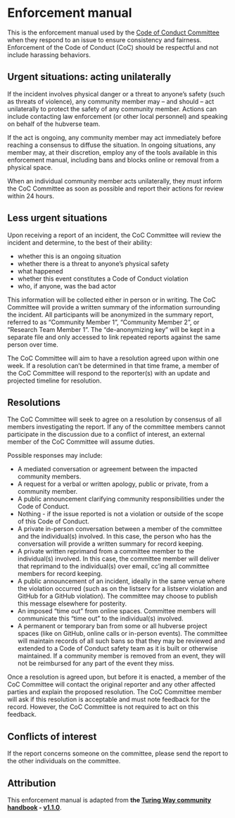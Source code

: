 # Enforcement manual

This is the enforcement manual used by the [Code of Conduct Committee](/coc/committee.md) when they respond to an issue to ensure consistency and fairness. Enforcement of the Code of Conduct (CoC) should be respectful and not include harassing behaviors.

## Urgent situations: acting unilaterally

If the incident involves physical danger or a threat to anyone’s safety (such as threats of violence), any community member may – and should – act unilaterally to protect the safety of any community member. Actions can include contacting law enforcement (or other local personnel) and speaking on behalf of the hubverse team.

If the act is ongoing, any community member may act immediately before reaching a consensus to diffuse the situation. In ongoing situations, any member may, at their discretion, employ any of the tools available in this enforcement manual, including bans and blocks online or removal from a physical space.

When an individual community member acts unilaterally, they must inform the CoC Committee as soon as possible and report their actions for review within 24 hours.

## Less urgent situations

Upon receiving a report of an incident, the CoC Committee will review the incident and determine, to the best of their ability:

- whether this is an ongoing situation
- whether there is a threat to anyone’s physical safety
- what happened
- whether this event constitutes a Code of Conduct violation
- who, if anyone, was the bad actor

This information will be collected either in person or in writing. The CoC Committee will provide a written summary of the information surrounding the incident. All participants will be anonymized in the summary report, referred to as “Community Member 1”, “Community Member 2”, or “Research Team Member 1”. The “de-anonymizing key” will be kept in a separate file and only accessed to link repeated reports against the same person over time.

The CoC Committee will aim to have a resolution agreed upon within one week. If a resolution can’t be determined in that time frame, a member of the CoC Committee will respond to the reporter(s) with an update and projected timeline for resolution.

## Resolutions

The CoC Committee will seek to agree on a resolution by consensus of all members investigating the report. If any of the committee members cannot participate in the discussion due to a conflict of interest, an external member of the CoC Committee will assume duties.

Possible responses may include:
- A mediated conversation or agreement between the impacted community members.
- A request for a verbal or written apology, public or private, from a community member.
- A public announcement clarifying community responsibilities under the Code of Conduct.
- Nothing - if the issue reported is not a violation or outside of the scope of this Code of Conduct.
- A private in-person conversation between a member of the committee and the individual(s) involved. In this case, the person who has the conversation will provide a written summary for record keeping.
- A private written reprimand from a committee member to the individual(s) involved. In this case, the committee member will deliver that reprimand to the individual(s) over email, cc’ing all committee members for record keeping.
- A public announcement of an incident, ideally in the same venue where the violation occurred (such as on the listserv for a listserv violation and GitHub for a GitHub violation). The committee may choose to publish this message elsewhere for posterity.
- An imposed “time out” from online spaces. Committee members will communicate this “time out” to the individual(s) involved.
- A permanent or temporary ban from some or all hubverse project spaces (like on GitHub, online calls or in-person events). The committee will maintain records of all such bans so that they may be reviewed and extended to a Code of Conduct safety team as it is built or otherwise maintained. If a community member is removed from an event, they will not be reimbursed for any part of the event they miss.

Once a resolution is agreed upon, but before it is enacted, a member of the CoC Committee will contact the original reporter and any other affected parties and explain the proposed resolution. The CoC Committee member will ask if this resolution is acceptable and must note feedback for the record. However, the CoC Committee is not required to act on this feedback.

## Conflicts of interest

If the report concerns someone on the committee, please send the report to the other individuals on the committee.

## Attribution

This enforcement manual is adapted from **the [Turing Way community handbook](https://the-turing-way.netlify.app/community-handbook/coc/coc-enforcement) - [v1.1.0](https://github.com/the-turing-way/the-turing-way/releases/tag/untagged-88f773236dfcdb1e00f4)**.

